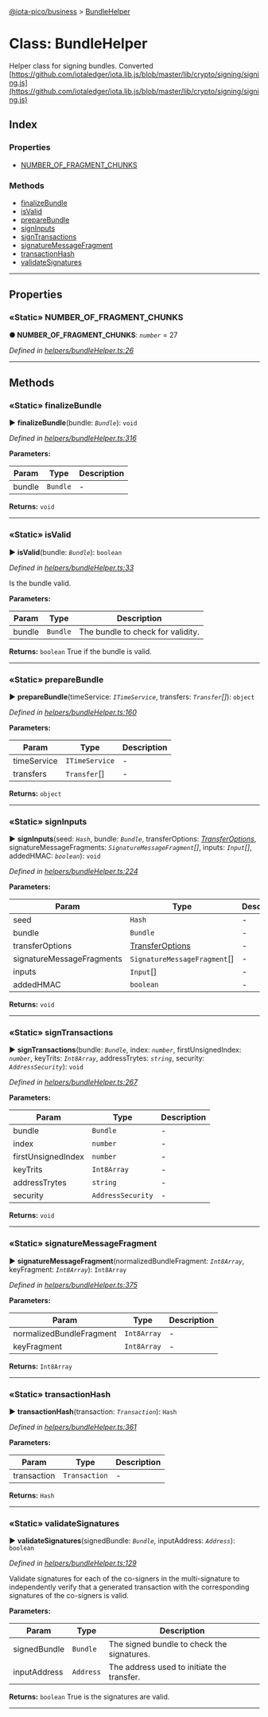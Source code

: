 [@iota-pico/business](../README.md) > [BundleHelper](../classes/bundlehelper.md)



# Class: BundleHelper


Helper class for signing bundles. Converted [https://github.com/iotaledger/iota.lib.js/blob/master/lib/crypto/signing/signing.js](https://github.com/iotaledger/iota.lib.js/blob/master/lib/crypto/signing/signing.js)

## Index

### Properties

* [NUMBER_OF_FRAGMENT_CHUNKS](bundlehelper.md#number_of_fragment_chunks)


### Methods

* [finalizeBundle](bundlehelper.md#finalizebundle)
* [isValid](bundlehelper.md#isvalid)
* [prepareBundle](bundlehelper.md#preparebundle)
* [signInputs](bundlehelper.md#signinputs)
* [signTransactions](bundlehelper.md#signtransactions)
* [signatureMessageFragment](bundlehelper.md#signaturemessagefragment)
* [transactionHash](bundlehelper.md#transactionhash)
* [validateSignatures](bundlehelper.md#validatesignatures)



---
## Properties
<a id="number_of_fragment_chunks"></a>

### «Static» NUMBER_OF_FRAGMENT_CHUNKS

**●  NUMBER_OF_FRAGMENT_CHUNKS**:  *`number`*  = 27

*Defined in [helpers/bundleHelper.ts:26](https://github.com/iotaeco/iota-pico-business/blob/d67547c/src/helpers/bundleHelper.ts#L26)*





___


## Methods
<a id="finalizebundle"></a>

### «Static» finalizeBundle

► **finalizeBundle**(bundle: *`Bundle`*): `void`



*Defined in [helpers/bundleHelper.ts:316](https://github.com/iotaeco/iota-pico-business/blob/d67547c/src/helpers/bundleHelper.ts#L316)*



**Parameters:**

| Param | Type | Description |
| ------ | ------ | ------ |
| bundle | `Bundle`   |  - |





**Returns:** `void`





___

<a id="isvalid"></a>

### «Static» isValid

► **isValid**(bundle: *`Bundle`*): `boolean`



*Defined in [helpers/bundleHelper.ts:33](https://github.com/iotaeco/iota-pico-business/blob/d67547c/src/helpers/bundleHelper.ts#L33)*



Is the bundle valid.


**Parameters:**

| Param | Type | Description |
| ------ | ------ | ------ |
| bundle | `Bundle`   |  The bundle to check for validity. |





**Returns:** `boolean`
True if the bundle is valid.






___

<a id="preparebundle"></a>

### «Static» prepareBundle

► **prepareBundle**(timeService: *`ITimeService`*, transfers: *`Transfer`[]*): `object`



*Defined in [helpers/bundleHelper.ts:160](https://github.com/iotaeco/iota-pico-business/blob/d67547c/src/helpers/bundleHelper.ts#L160)*



**Parameters:**

| Param | Type | Description |
| ------ | ------ | ------ |
| timeService | `ITimeService`   |  - |
| transfers | `Transfer`[]   |  - |





**Returns:** `object`





___

<a id="signinputs"></a>

### «Static» signInputs

► **signInputs**(seed: *`Hash`*, bundle: *`Bundle`*, transferOptions: *[TransferOptions](../#transferoptions)*, signatureMessageFragments: *`SignatureMessageFragment`[]*, inputs: *`Input`[]*, addedHMAC: *`boolean`*): `void`



*Defined in [helpers/bundleHelper.ts:224](https://github.com/iotaeco/iota-pico-business/blob/d67547c/src/helpers/bundleHelper.ts#L224)*



**Parameters:**

| Param | Type | Description |
| ------ | ------ | ------ |
| seed | `Hash`   |  - |
| bundle | `Bundle`   |  - |
| transferOptions | [TransferOptions](../#transferoptions)   |  - |
| signatureMessageFragments | `SignatureMessageFragment`[]   |  - |
| inputs | `Input`[]   |  - |
| addedHMAC | `boolean`   |  - |





**Returns:** `void`





___

<a id="signtransactions"></a>

### «Static» signTransactions

► **signTransactions**(bundle: *`Bundle`*, index: *`number`*, firstUnsignedIndex: *`number`*, keyTrits: *`Int8Array`*, addressTrytes: *`string`*, security: *`AddressSecurity`*): `void`



*Defined in [helpers/bundleHelper.ts:267](https://github.com/iotaeco/iota-pico-business/blob/d67547c/src/helpers/bundleHelper.ts#L267)*



**Parameters:**

| Param | Type | Description |
| ------ | ------ | ------ |
| bundle | `Bundle`   |  - |
| index | `number`   |  - |
| firstUnsignedIndex | `number`   |  - |
| keyTrits | `Int8Array`   |  - |
| addressTrytes | `string`   |  - |
| security | `AddressSecurity`   |  - |





**Returns:** `void`





___

<a id="signaturemessagefragment"></a>

### «Static» signatureMessageFragment

► **signatureMessageFragment**(normalizedBundleFragment: *`Int8Array`*, keyFragment: *`Int8Array`*): `Int8Array`



*Defined in [helpers/bundleHelper.ts:375](https://github.com/iotaeco/iota-pico-business/blob/d67547c/src/helpers/bundleHelper.ts#L375)*



**Parameters:**

| Param | Type | Description |
| ------ | ------ | ------ |
| normalizedBundleFragment | `Int8Array`   |  - |
| keyFragment | `Int8Array`   |  - |





**Returns:** `Int8Array`





___

<a id="transactionhash"></a>

### «Static» transactionHash

► **transactionHash**(transaction: *`Transaction`*): `Hash`



*Defined in [helpers/bundleHelper.ts:361](https://github.com/iotaeco/iota-pico-business/blob/d67547c/src/helpers/bundleHelper.ts#L361)*



**Parameters:**

| Param | Type | Description |
| ------ | ------ | ------ |
| transaction | `Transaction`   |  - |





**Returns:** `Hash`





___

<a id="validatesignatures"></a>

### «Static» validateSignatures

► **validateSignatures**(signedBundle: *`Bundle`*, inputAddress: *`Address`*): `boolean`



*Defined in [helpers/bundleHelper.ts:129](https://github.com/iotaeco/iota-pico-business/blob/d67547c/src/helpers/bundleHelper.ts#L129)*



Validate signatures for each of the co-signers in the multi-signature to independently verify that a generated transaction with the corresponding signatures of the co-signers is valid.


**Parameters:**

| Param | Type | Description |
| ------ | ------ | ------ |
| signedBundle | `Bundle`   |  The signed bundle to check the signatures. |
| inputAddress | `Address`   |  The address used to initiate the transfer. |





**Returns:** `boolean`
True is the signatures are valid.






___



